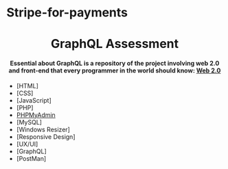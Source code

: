 # Stripe-for-payments
<h1 align="center">
    GraphQL Assessment
</h1>

<h4 align="center">
Essential about GraphQL is a repository of the project involving web 2.0 and front-end that every programmer in the world should know:
   <a href="https://www.oreilly.com/pub/a/web2/archive/what-is-web-20.html/">Web 2.0</a>
</h4>

- [HTML]
- [CSS]
- [JavaScript]
- [PHP]
- [PHPMyAdmin]()
- [MySQL]
- [Windows Resizer]
- [Responsive Design]
- [UX/UI]
- [GraphQL]
- [PostMan]
